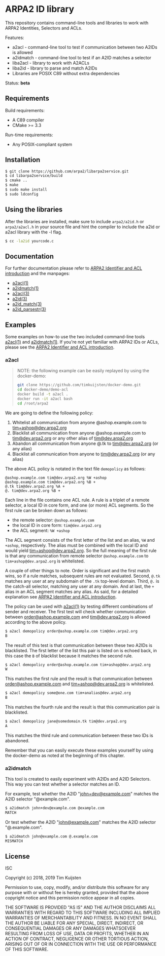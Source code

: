 # ARPA2 ID library

This repository contains command-line tools and libraries to work with ARPA2
Identities, Selectors and ACLs.

Features:
* a2acl - command-line tool to test if communication between two A2IDs is allowed
* a2idmatch - command-line tool to test if an A2ID matches a selector
* liba2acl - library to work with A2ACLs
* liba2id - library to parse and match A2IDs
* Libraries are POSIX C89 without extra dependencies

Status: **beta**

## Requirements

Build requirements:
* A C89 compiler
* CMake >= 3.3

Run-time requirements:
* Any POSIX-compliant system

## Installation

```sh
$ git clone https://github.com/arpa2/libarpa2service.git
$ cd libarpa2service/build
$ cmake ..
$ make
$ sudo make install
$ sudo ldconfig
```

## Using the libraries

After the libraries are installed, make sure to include `arpa2/a2id.h` or
`arpa2/a2acl.h` in your source file and hint the compiler to include the a2id or
a2acl library with the -l flag.

```sh
$ cc -la2id yourcode.c
```

## Documentation

For further documentation please refer to [ARPA2 Identifier and ACL introduction]
and the manpages:
* [a2acl(1)]
* [a2idmatch(1)]
* [a2acl(3)]
* [a2id(3)]
* [a2id_match(3)]
* [a2id_parsestr(3)]

## Examples

Some examples on how-to use the two included command-line tools [a2acl(1)] and
[a2idmatch(1)]. If you're not yet familiar with ARPA2 IDs or ACLs, please see
the [ARPA2 Identifier and ACL introduction].

### a2acl

> NOTE: the following example can be easily replayed by using the docker-demo:
> ```sh
> git clone https://github.com/timkuijsten/docker-demo.git
> cd docker-demo/demo-acl
> docker build -t a2acl .
> docker run -it a2acl bash
> cd /root/arpa2
> ```

We are going to define the following policy:
1. Whitelist all communication from anyone @ashop.example.com to tim+ashop@dev.arpa2.org
2. Blacklist all communication from anyone @ashop.example.com to tim@dev.arpa2.org or
any other alias of tim@dev.arpa2.org
3. Abandon all communication from anyone @.tk to tim@dev.arpa2.org (or any
alias)
4. Blacklist all communication from anyone to tim@dev.arpa2.org (or any alias)

The above ACL policy is notated in the text file `demopolicy` as follows:

```ascii
@ashop.example.com tim@dev.arpa2.org %W +ashop
@ashop.example.com tim@dev.arpa2.org %B +
@.tk tim@dev.arpa2.org %A +
@. tim@dev.arpa2.org %B +
```

Each line in the file contains one ACL rule. A rule is a triplet of a remote
selector, a local ID in core form, and one (or more) ACL segments. So the first
rule can be broken down as follows:
* the remote selector: `@ashop.example.com`
* the local ID in core form: `tim@dev.arpa2.org`
* the ACL segment: `%W +ashop`

The ACL segment consists of the first letter of the list and an alias, `%W` and
`+ashop`, respectively. The alias must be combined with the local ID and would
yield tim+ashop@dev.arpa2.org. So the full meaning of the first rule is that any
communication from remote selector `@ashop.example.com` to
`tim+ashop@dev.arpa2.org` is whitelisted.

A couple of other things to note. Order is significant and the first match wins,
so if a rule matches, subsequent rules are not evaluated. Second, `@.tk` matches
any user at any subdomain of the `.tk` top-level domain. Third, `@.` is the
catch-all selector, matching any user at any domain. And at last, the `+` alias
in an ACL segment matches any alias. As said, for a detailed explanation see
[ARPA2 Identifier and ACL introduction].

The policy can be used with [a2acl(1)] by testing different combinations of
sender and receiver.  The first test will check whether communication between
order@ashop.example.com and tim@dev.arpa2.org is allowed according to the above
policy.

```sh
$ a2acl demopolicy order@ashop.example.com tim@dev.arpa2.org
B
```
The result of this test is that communication between these two A2IDs is
blacklisted. The first letter of the list this pair is listed on is echoed back,
in this case the `B` of blacklist because it matches the second rule.

```sh
$ a2acl demopolicy order@ashop.example.com tim+ashop@dev.arpa2.org
W
```

This matches the first rule and the result is that communication between
order@ashop.example.com and tim+ashop@dev.arpa2.org is whitelisted.

```sh
$ a2acl demopolicy some@one.com tim+analias@dev.arpa2.org
B
```

This matches the fourth rule and the result is that this communication pair is
blacklisted.

```sh
$ a2acl demopolicy jane@somedomain.tk tim@dev.arpa2.org
A
```

This matches the third rule and communication between these two IDs is abandoned.

Remember that you can easily execute these examples yourself by using the
docker-demo as noted at the beginning of this chapter.

### a2idmatch

This tool is created to easily experiment with A2IDs and A2ID Selectors. This
way you can test whether a selector matches an ID.

For example, test whether the A2ID "john+dev@example.com" matches the A2ID
selector "@example.com".

```sh
$ a2idmatch john+dev@example.com @example.com
MATCH
```

Or test whether the A2ID "john@example.com" matches the A2ID selector
"@.example.com".

```sh
$ a2idmatch john@example.com @.example.com
MISMATCH
```

## License

ISC

Copyright (c) 2018, 2019 Tim Kuijsten

Permission to use, copy, modify, and/or distribute this software for any purpose
with or without fee is hereby granted, provided that the above copyright notice
and this permission notice appear in all copies.

THE SOFTWARE IS PROVIDED "AS IS" AND THE AUTHOR DISCLAIMS ALL WARRANTIES WITH
REGARD TO THIS SOFTWARE INCLUDING ALL IMPLIED WARRANTIES OF MERCHANTABILITY AND
FITNESS. IN NO EVENT SHALL THE AUTHOR BE LIABLE FOR ANY SPECIAL, DIRECT,
INDIRECT, OR CONSEQUENTIAL DAMAGES OR ANY DAMAGES WHATSOEVER RESULTING FROM LOSS
OF USE, DATA OR PROFITS, WHETHER IN AN ACTION OF CONTRACT, NEGLIGENCE OR OTHER
TORTIOUS ACTION, ARISING OUT OF OR IN CONNECTION WITH THE USE OR PERFORMANCE OF
THIS SOFTWARE.

[ARPA2 Identifier and ACL introduction]: /doc/design/a2idacl-intro.md
[a2acl(1)]: https://netsend.nl/arpa2/a2acl.1.html
[a2idmatch(1)]: https://netsend.nl/arpa2/a2idmatch.1.html
[a2id(3)]: https://netsend.nl/arpa2/a2id.3.html
[a2acl(3)]: https://netsend.nl/arpa2/a2acl.3.html
[a2id_match(3)]: https://netsend.nl/arpa2/a2id_match.3.html
[a2id_parsestr(3)]: https://netsend.nl/arpa2/a2id_parsestr.3.html
[a2idgrammar.txt]: /doc/design/a2idgrammar.txt
[a2idselgrammar.txt]: /doc/design/a2idselgrammar.txt
[ARPA2CM]: https://github.com/arpa2/arpa2cm
